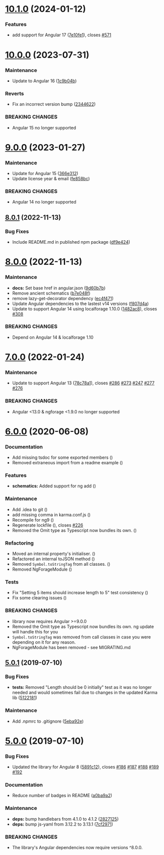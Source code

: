 # [10.1.0](https://github.com/Alorel/ngforage/compare/10.0.0...10.1.0) (2024-01-12)


### Features

* add support for Angular 17 ([7e10fe1](https://github.com/Alorel/ngforage/commit/7e10fe158de6cabd4be7b424b7897e31822ca71c)), closes [#571](https://github.com/Alorel/ngforage/issues/571)

# [10.0.0](https://github.com/Alorel/ngforage/compare/9.0.0...10.0.0) (2023-07-31)


### Maintenance

* Update to Angular 16 ([1c9b04b](https://github.com/Alorel/ngforage/commit/1c9b04b4dc182195b85f4dce8b0e585a94e261dc))


### Reverts

* Fix an incorrect version bump ([2344622](https://github.com/Alorel/ngforage/commit/2344622abba5b1e0997d4c5291331b214e5ebe35))


### BREAKING CHANGES

* Angular 15 no longer supported

# [9.0.0](https://github.com/Alorel/ngforage/compare/8.0.1...9.0.0) (2023-01-27)


### Maintenance

* Update for Angular 15 ([366e312](https://github.com/Alorel/ngforage/commit/366e312714cecda2b5faaaca9459d8be72c623f0))
* Update license year & email ([fe858bc](https://github.com/Alorel/ngforage/commit/fe858bc92d2490d009129a1162b2f9df703c6cd4))


### BREAKING CHANGES

* Angular 14 no longer supported

## [8.0.1](https://github.com/Alorel/ngforage/compare/8.0.0...8.0.1) (2022-11-13)


### Bug Fixes

* Include README.md in published npm package ([df9e424](https://github.com/Alorel/ngforage/commit/df9e424a8aebb063366c58445ca1502fe94b4ded))

# [8.0.0](https://github.com/Alorel/ngforage/compare/7.0.0...8.0.0) (2022-11-13)


### Maintenance

* **docs:** Set base href in angular.json ([9d60b7b](https://github.com/Alorel/ngforage/commit/9d60b7b555056049d59053fa72ec4d0f0b57f81f))
* Remove ancient schematics ([b7e048f](https://github.com/Alorel/ngforage/commit/b7e048fa86c8a48cb04f083b4252cd6bc23184c0))
* remove lazy-get-decorator dependency ([ec4f471](https://github.com/Alorel/ngforage/commit/ec4f4717bc1dc538d9865532f4e1138a97c27b6b))
* Update Angular dependencies to the lastest v14 versions ([f807d4a](https://github.com/Alorel/ngforage/commit/f807d4a725778f27f1623b009bfc5f95dc9bab78))
* Update to support Angular 14 using localforage 1.10.0 ([1482ac8](https://github.com/Alorel/ngforage/commit/1482ac8673fdec25e5325125dda4886a56dab57f)), closes [#308](https://github.com/Alorel/ngforage/issues/308)


### BREAKING CHANGES

* Depend on Angular 14 & localforage 1.10

# [7.0.0](https://github.com/Alorel/ngforage/compare/6.0.0...7.0.0) (2022-01-24)


### Maintenance

* Update to support Angular 13 ([78c78a1](https://github.com/Alorel/ngforage/commit/78c78a1d39a9e2030b0bd9ecfc3691bdca2c350c)), closes [#286](https://github.com/Alorel/ngforage/issues/286) [#273](https://github.com/Alorel/ngforage/issues/273) [#247](https://github.com/Alorel/ngforage/issues/247) [#277](https://github.com/Alorel/ngforage/issues/277) [#276](https://github.com/Alorel/ngforage/issues/276)


### BREAKING CHANGES

* Angular <13.0 & ngforage <1.9.0 no longer supported

# [6.0.0](https://github.com/Alorel/ngforage/compare/5.0.1...6.0.0) (2020-06-08)


### Documentation

* Add missing tsdoc for some exported members ([](https://github.com/Alorel/ngforage/commit/442be19))
* Removed extraneous import from a readme example ([](https://github.com/Alorel/ngforage/commit/a5619c0))


### Features

* **schematics:** Added support for ng add ([](https://github.com/Alorel/ngforage/commit/f4af048))


### Maintenance

* Add .idea to git ([](https://github.com/Alorel/ngforage/commit/96f654c))
* add missing comma in karma.conf.js ([](https://github.com/Alorel/ngforage/commit/99318f3))
* Recompile for ng9 ([](https://github.com/Alorel/ngforage/commit/652e124))
* Regenerate lockfile ([](https://github.com/Alorel/ngforage/commit/95c8df7)), closes [#226](https://github.com/Alorel/ngforage/issues/226)
* Removed the Omit type as Typescript now bundles its own. ([](https://github.com/Alorel/ngforage/commit/2753a62))


### Refactoring

* Moved an internal property's initialiser. ([](https://github.com/Alorel/ngforage/commit/2486707))
* Refactored an internal toJSON method ([](https://github.com/Alorel/ngforage/commit/e255c02))
* Removed `Symbol.toStringTag` from all classes. ([](https://github.com/Alorel/ngforage/commit/701c7a3))
* Removed NgForageModule ([](https://github.com/Alorel/ngforage/commit/e419759))


### Tests

* Fix "Setting 5 items should increase length to 5" test consistency ([](https://github.com/Alorel/ngforage/commit/3d134de))
* Fix some clearing issues ([](https://github.com/Alorel/ngforage/commit/52e2161))


### BREAKING CHANGES

* library now requires Angular >=9.0.0
* Removed the Omit type as Typescript now bundles its own. ng update will handle this for you
* `Symbol.toStringTag` was removed from call classes in case you were depending on it for any reason.
* NgForageModule has been removed - see MIGRATING.md

## [5.0.1](https://github.com/Alorel/ngforage/compare/5.0.0...5.0.1) (2019-07-10)


### Bug Fixes

* **tests:** Removed "Length should be 0 initially" test as it was no longer needed and would sometimes fail due to changes in the updated Karma lib ([5122181](https://github.com/Alorel/ngforage/commit/5122181))


### Maintenance

* Add .npmrc to .gitignore ([5eba92e](https://github.com/Alorel/ngforage/commit/5eba92e))

# [5.0.0](https://github.com/Alorel/ngforage/compare/4.0.3...5.0.0) (2019-07-10)


### Bug Fixes

* Updated the library for Angular 8 ([5891c12](https://github.com/Alorel/ngforage/commit/5891c12)), closes [#186](https://github.com/Alorel/ngforage/issues/186) [#187](https://github.com/Alorel/ngforage/issues/187) [#188](https://github.com/Alorel/ngforage/issues/188) [#189](https://github.com/Alorel/ngforage/issues/189) [#192](https://github.com/Alorel/ngforage/issues/192)


### Documentation

* Reduce number of badges in README ([a0ba9a2](https://github.com/Alorel/ngforage/commit/a0ba9a2))


### Maintenance

* **deps:** bump handlebars from 4.1.0 to 4.1.2 ([2827125](https://github.com/Alorel/ngforage/commit/2827125))
* **deps:** bump js-yaml from 3.12.2 to 3.13.1 ([7cf2971](https://github.com/Alorel/ngforage/commit/7cf2971))


### BREAKING CHANGES

* The library's Angular dependencies now require versions ^8.0.0.
